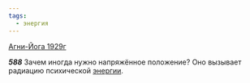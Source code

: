 ```yaml
---
tags:
  - энергия
---
```


[Агни-Йога 1929г](https://127.0.0.1:4002/agni/1929)

___588___
Зачем иногда нужно напряжённое положение? Оно вызывает радиацию психической [энергии](../../../tags/#энергия).